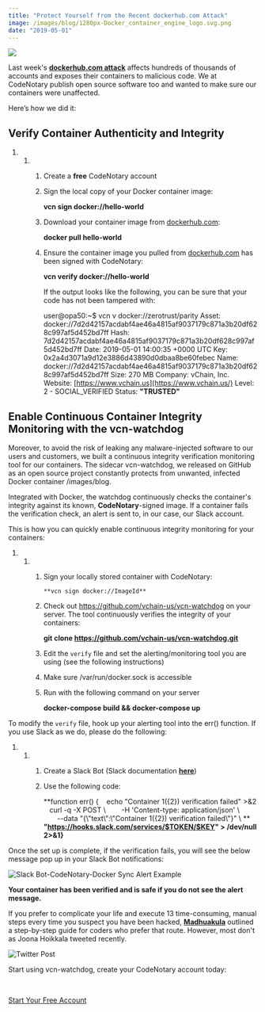 ```yaml
---
title: "Protect Yourself from the Recent dockerhub.com Attack"
image: /images/blog/1280px-Docker_container_engine_logo.svg.png
date: "2019-05-01"
---
```


![](/images/blog/1280px-Docker_container_engine_logo.svg.png)

Last week's **[dockerhub.com attack](https://news.ycombinator.com/item?id=19763413)** affects hundreds of thousands of accounts and exposes their containers to malicious code. We at CodeNotary publish open source software too and wanted to make sure our containers were unaffected. 

Here’s how we did it:

## **Verify Container Authenticity and Integrity**

1. 1. 1. Create a **free** CodeNotary account
        2. Sign the local copy of your Docker container image:
            
            **vcn sign docker://hello-world**
            
        3. Download your container image from [dockerhub.com](http://dockerhub.com/):
            
            **docker pull hello-world**
            
        4. Ensure the container image you pulled from [dockerhub.com](http://dockerhub.com/) has been signed with CodeNotary:
            
            **vcn verify docker://hello-world**
            
            If the output looks like the following, you can be sure that your code has not been tampered with:
            
            user@opa50:~$ vcn v docker://zerotrust/parity
            Asset:   docker://7d2d42157acdabf4ae46a4815af9037179c871a3b20df628c997af5d452bd7ff
            Hash:    7d2d42157acdabf4ae46a4815af9037179c871a3b20df628c997af5d452bd7ff
            Date:    2019-05-01 14:00:35 +0000 UTC
            Key:     0x2a4d3071a9d12e3886d43890d0dbaa8be60febec
            Name:    docker://7d2d42157acdabf4ae46a4815af9037179c871a3b20df628c997af5d452bd7ff
            Size:    270 MB
            Company: vChain, Inc.
            Website: [https://www.vchain.us](https://www.vchain.us/)
            Level:   2 - SOCIAL\_VERIFIED
            Status:  **"TRUSTED"**
            

## **Enable Continuous Container Integrity Monitoring with the vcn-watchdog**

Moreover, to avoid the risk of leaking any malware-injected software to our users and customers, we built a continuous integrity verification monitoring tool for our containers. The sidecar vcn-watchdog, we released on GitHub as an open source project constantly protects from unwanted, infected Docker container /images/blog. 

Integrated with Docker, the watchdog continuously checks the container's integrity against its known, **CodeNotary**\-signed image. If a container fails the verification check, an alert is sent to, in our case, our Slack account.

This is how you can quickly enable continuous integrity monitoring for your containers:

1. 1. 1. Sign your locally stored container with CodeNotary:
            
             **vcn sign docker://ImageId** 
            
        2. Check out https://github.com/vchain-us/vcn-watchdog on your server. The tool continuously verifies the integrity of your containers:
            
             **git clone https://github.com/vchain-us/vcn-watchdog.git** 
            
        3. Edit the `verify` file and set the alerting/monitoring tool you are using (see the following instructions)
        4. Make sure /var/run/docker.sock is accessible
        5. Run with the following command on your server
            
             **docker-compose build && docker-compose up** 
            

To modify the `verify` file, hook up your alerting tool into the err() function. If you use Slack as we do, please do the following:

1. 1. 1. Create a Slack Bot (Slack documentation **[here](https://get.slack.help/hc/en-us/articles/115005265703-Create-a-bot-for-your-workspace)**) 
        2. Use the following code:
            
            **function err() {
                echo "Container ${1} (${2}) verification failed" >&2
                curl -q -X POST \\
                    -H 'Content-type: application/json' \\
                    --data "{\\"text\\":\\"Container ${1} (${2}) verification failed\\"}" \\
            ** **"https://hooks.slack.com/services/$TOKEN/$KEY" > /dev/null 2>&1}** 
            

Once the set up is complete, if the verification fails, you will see the below message pop up in your Slack Bot notifications:

![Slack Bot-CodeNotary-Docker Sync Alert Example](/images/blog/002_Alerting-on-Slack-example-1024x172.png)

**Your container has been verified and is safe if you do not see the alert message.**

If you prefer to complicate your life and execute 13 time-consuming, manual steps every time you suspect you have been hacked, **[Madhuakula](https://blog.madhuakula.com/some-tips-to-review-docker-hub-hack-of-190k-accounts-addcd602aade)** outlined a step-by-step guide for coders who prefer that route. However, most don't as Joona Hoikkala tweeted recently.

![Twitter Post](/images/blog/Screenshot-2019-04-29-21.02.23.png)

Start using vcn-watchdog, create your CodeNotary account today:

 

[Start Your Free Account](https://www.codenotary.io)
